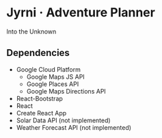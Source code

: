 
# Jyrni · Adventure Planner

Into the Unknown

## Dependencies
- Google Cloud Platform
  - Google Maps JS API
  - Google Places API
  - Google Maps Directions API
- React-Bootstrap
- React
- Create React App
- Solar Data API (not implemented)
- Weather Forecast API (not implemented)
